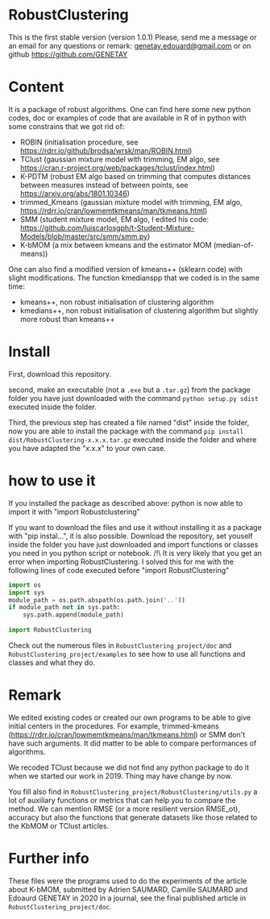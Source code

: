 # RobustClustering

This is the first stable version (version 1.0.1)
Please, send me a message or an email for any questions or remark: genetay.edouard@gmail.com
or on github https://github.com/GENETAY

# Content
It is a package of robust algorithms. One can find here some new python codes, doc or examples of code that are available in R of in python with some constrains that we got rid of:
- ROBIN (initialisation procedure, see https://rdrr.io/github/brodsa/wrsk/man/ROBIN.html)
- TClust (gaussian mixture model with trimming, EM algo, see https://cran.r-project.org/web/packages/tclust/index.html)
- K-PDTM (robust EM algo based on trimming that computes distances between measures instead of between points, see https://arxiv.org/abs/1801.10346)
- trimmed_Kmeans (gaussian mixture model with trimming, EM algo, https://rdrr.io/cran/lowmemtkmeans/man/tkmeans.html)
- SMM (student mixture model, EM algo, I edited his code: https://github.com/luiscarlosgph/t-Student-Mixture-Models/blob/master/src/smm/smm.py)
- K-bMOM (a mix between kmeans and the estimator MOM (median-of-means))

One can also find a modified version of kmeans++ (sklearn code) with slight modifications. The function kmedianspp that we coded is in the same time:
- kmeans++, non robust initialisation of clustering algorithm
- kmedians++, non robust initialisation of clustering algorithm but slightly more robust than kmeans++

# Install
First, download this repository.

second, make an executable (not a `.exe` but a `.tar.gz`) from the package folder you have just downloaded with the command `python setup.py sdist` executed inside the folder.

Third, the previous step has created a file named "dist" inside the folder, now you are able to install the package with the command `pip install dist/RobustClustering-x.x.x.tar.gz` executed inside the folder and where you have adapted the "x.x.x" to your own case.

# how to use it
If you installed the package as described above: python is now able to import it with "import Robustclustering"

If you want to download the files and use it without installing it as a package with "pip instal...", it is also possible. Download the repository, set youself inside the folder you have just downloaded and import functions or classes you need in you python script or notebook.
/!\ It is very likely that you get an error when importing RobustClustering. I solved this for me with the following lines of code executed before "import RobustClustering"

```python
import os
import sys
module_path = os.path.abspath(os.path.join('..'))
if module_path not in sys.path:
    sys.path.append(module_path)
   
import RobustClustering
```

Check out the numerous files in `RobustClustering_project/doc` and `RobustClustering_project/examples` to see how to use all functions and classes and what they do.

# Remark
We edited existing codes or created our own programs to be able to give initial centers in the procedures. For example, trimmed-kmeans (https://rdrr.io/cran/lowmemtkmeans/man/tkmeans.html) or SMM don't have such arguments. It did matter to be able to compare performances of algorithms.

We recoded TClust because we did not find any python package to do it when we started our work in 2019. Thing may have change by now.

You fill also find in `RobustClustering_project/RobustClustering/utils.py` a lot of auxiliary functions or metrics that can help you to compare the method. We can mention RMSE (or a more resilient version RMSE_ot), accuracy but also the functions that generate datasets like those related to the KbMOM or TClust  articles.

# Further info
These files were the programs used to do the experiments of the article about K-bMOM, submitted by Adrien SAUMARD, Camille SAUMARD and Edoaurd GENETAY in 2020 in a journal, see the final published article in `RobustClustering_project/doc`.
